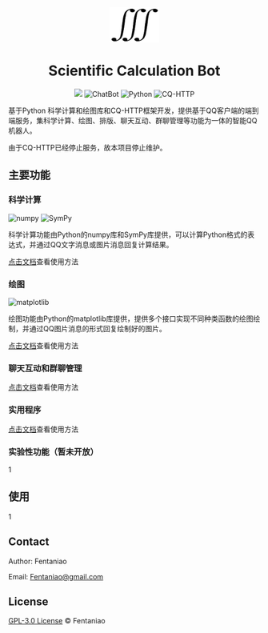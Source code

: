 <p align="center">
 <img width="100px" src="README.assets/logo.png"  align="center" />
  <h1 align="center">Scientific Calculation Bot</h2>
</p>
<p align="center">
    <img src="https://img.shields.io/github/v/release/fentaniao/ScientificCalculationBot?&color=blue&logo=hack-the-box" />
    <img alt="ChatBot" src="https://img.shields.io/badge/-ChatBot-3572A5?style=flat&logo=ChatBot&logoColor=white" />
    <img alt="Python" src="https://img.shields.io/badge/-Python-3572A5?style=flat&logo=python&logoColor=white" />
    <img alt="CQ-HTTP" src="https://img.shields.io/badge/-CQ--HTTP-3572A5?style=flat&logo=tencentqq&logoColor=white" />
</p>
基于Python 科学计算和绘图库和CQ-HTTP框架开发，提供基于QQ客户端的端到端服务，集科学计算、绘图、排版、聊天互动、群聊管理等功能为一体的智能QQ机器人。

由于CQ-HTTP已经停止服务，故本项目停止维护。

## 主要功能

### 科学计算

<p>
    <img alt="numpy" src="https://img.shields.io/badge/package-numpy-3572A5?style=flat&logoColor=white" />
    <img alt="SymPy" src="https://img.shields.io/badge/package-SymPy-3572A5?style=flat&logoColor=white" />
</p>

科学计算功能由Python的numpy库和SymPy库提供，可以计算Python格式的表达式，并通过QQ文字消息或图片消息回复计算结果。

[点击文档](https://github.com/Fentaniao/ScientificCalculationBot/blob/main/doc/ScientificCalculation.md)查看使用方法



### 绘图

<p>
	<img alt="matplotlib" src="https://img.shields.io/badge/package-matplotlib-3572A5?style=flat&logoColor=white" />
</p>

绘图功能由Python的matplotlib库提供，提供多个接口实现不同种类函数的绘图绘制，并通过QQ图片消息的形式回复绘制好的图片。

[点击文档](https://github.com/Fentaniao/ScientificCalculationBot/blob/main/doc/Plot.md)查看使用方法



### 聊天互动和群聊管理





[点击文档](https://github.com/Fentaniao/ScientificCalculationBot/blob/main/doc/Interaction.md)查看使用方法

### 实用程序





[点击文档](https://github.com/Fentaniao/ScientificCalculationBot/blob/main/doc/Utilities.md)查看使用方法

### 实验性功能（暂未开放）

1

## 使用

1

## Contact

Author: Fentaniao

Email: [Fentaniao@gmail.com](mailto:Fentaniao@gmail.com)

## License

[GPL-3.0 License](https://github.com/Fentaniao/ScientificCalculationBot/blob/main/LICENSE) © Fentaniao

